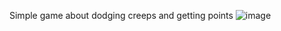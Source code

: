 Simple game about dodging creeps and getting points
![image](https://github.com/user-attachments/assets/f3bb2539-1811-4cdc-b48e-10ba0be26155)
